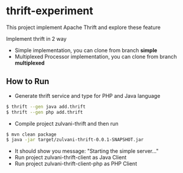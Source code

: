 # thrift-experiment
This project implement Apache Thrift and explore these feature

Implement thrift in 2 way
- Simple implementation, you can clone from branch **simple**
- Multiplexed Processor implementation, you can clone from branch **multiplexed**

## How to Run
* Generate thrift service and type for PHP and Java language
```sh
$ thrift --gen java add.thrift
$ thrift --gen php add.thrift
```

* Compile project zulvani-thrift and then run
```sh
$ mvn clean package
$ java -jar target/zulvani-thrift-0.0.1-SNAPSHOT.jar
```
* It should show you message: "Starting the simple server..."
* Run project zulvani-thrift-client as Java Client
* Run project zulvani-thrift-client-php as PHP Client
